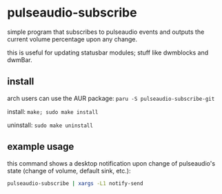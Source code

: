 # pulseaudio-subscribe

simple program that subscribes to pulseaudio events
and outputs the current volume percentage upon any
change.

this is useful for updating statusbar modules;
stuff like dwmblocks and dwmBar.

## install

arch users can use the AUR package: `paru -S pulseaudio-subscribe-git`

install: `make; sudo make install`

uninstall: `sudo make uninstall`

## example usage

this command shows a desktop notification upon
change of pulseaudio's state (change of volume, default sink, etc.):

```sh
pulseaudio-subscribe | xargs -L1 notify-send
```
